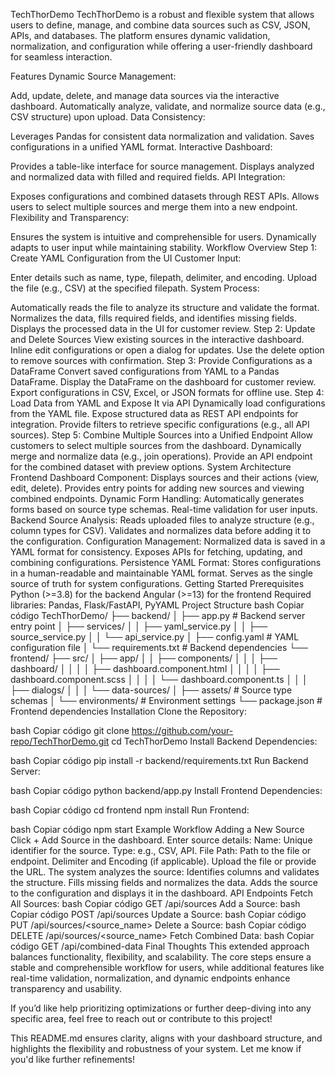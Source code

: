 TechThorDemo
TechThorDemo is a robust and flexible system that allows users to define, manage, and combine data sources such as CSV, JSON, APIs, and databases. The platform ensures dynamic validation, normalization, and configuration while offering a user-friendly dashboard for seamless interaction.

Features
Dynamic Source Management:

Add, update, delete, and manage data sources via the interactive dashboard.
Automatically analyze, validate, and normalize source data (e.g., CSV structure) upon upload.
Data Consistency:

Leverages Pandas for consistent data normalization and validation.
Saves configurations in a unified YAML format.
Interactive Dashboard:

Provides a table-like interface for source management.
Displays analyzed and normalized data with filled and required fields.
API Integration:

Exposes configurations and combined datasets through REST APIs.
Allows users to select multiple sources and merge them into a new endpoint.
Flexibility and Transparency:

Ensures the system is intuitive and comprehensible for users.
Dynamically adapts to user input while maintaining stability.
Workflow Overview
Step 1: Create YAML Configuration from the UI
Customer Input:

Enter details such as name, type, filepath, delimiter, and encoding.
Upload the file (e.g., CSV) at the specified filepath.
System Process:

Automatically reads the file to analyze its structure and validate the format.
Normalizes the data, fills required fields, and identifies missing fields.
Displays the processed data in the UI for customer review.
Step 2: Update and Delete Sources
View existing sources in the interactive dashboard.
Inline edit configurations or open a dialog for updates.
Use the delete option to remove sources with confirmation.
Step 3: Provide Configurations as a DataFrame
Convert saved configurations from YAML to a Pandas DataFrame.
Display the DataFrame on the dashboard for customer review.
Export configurations in CSV, Excel, or JSON formats for offline use.
Step 4: Load Data from YAML and Expose It via API
Dynamically load configurations from the YAML file.
Expose structured data as REST API endpoints for integration.
Provide filters to retrieve specific configurations (e.g., all API sources).
Step 5: Combine Multiple Sources into a Unified Endpoint
Allow customers to select multiple sources from the dashboard.
Dynamically merge and normalize data (e.g., join operations).
Provide an API endpoint for the combined dataset with preview options.
System Architecture
Frontend
Dashboard Component:
Displays sources and their actions (view, edit, delete).
Provides entry points for adding new sources and viewing combined endpoints.
Dynamic Form Handling:
Automatically generates forms based on source type schemas.
Real-time validation for user inputs.
Backend
Source Analysis:
Reads uploaded files to analyze structure (e.g., column types for CSV).
Validates and normalizes data before adding it to the configuration.
Configuration Management:
Normalized data is saved in a YAML format for consistency.
Exposes APIs for fetching, updating, and combining configurations.
Persistence
YAML Format:
Stores configurations in a human-readable and maintainable YAML format.
Serves as the single source of truth for system configurations.
Getting Started
Prerequisites
Python (>=3.8) for the backend
Angular (>=13) for the frontend
Required libraries: Pandas, Flask/FastAPI, PyYAML
Project Structure
bash
Copiar código
TechThorDemo/
├── backend/
│   ├── app.py             # Backend server entry point
│   ├── services/
│   │   ├── yaml_service.py
│   │   ├── source_service.py
│   │   └── api_service.py
│   ├── config.yaml        # YAML configuration file
│   └── requirements.txt   # Backend dependencies
└── frontend/
    ├── src/
    │   ├── app/
    │   │   ├── components/
    │   │   │   ├── dashboard/
    │   │   │   │   ├── dashboard.component.html
    │   │   │   │   ├── dashboard.component.scss
    │   │   │   │   └── dashboard.component.ts
    │   │   │   ├── dialogs/
    │   │   │   └── data-sources/
    │   ├── assets/        # Source type schemas
    │   └── environments/  # Environment settings
    └── package.json       # Frontend dependencies
Installation
Clone the Repository:

bash
Copiar código
git clone https://github.com/your-repo/TechThorDemo.git
cd TechThorDemo
Install Backend Dependencies:

bash
Copiar código
pip install -r backend/requirements.txt
Run Backend Server:

bash
Copiar código
python backend/app.py
Install Frontend Dependencies:

bash
Copiar código
cd frontend
npm install
Run Frontend:

bash
Copiar código
npm start
Example Workflow
Adding a New Source
Click + Add Source in the dashboard.
Enter source details:
Name: Unique identifier for the source.
Type: e.g., CSV, API.
File Path: Path to the file or endpoint.
Delimiter and Encoding (if applicable).
Upload the file or provide the URL.
The system analyzes the source:
Identifies columns and validates the structure.
Fills missing fields and normalizes the data.
Adds the source to the configuration and displays it in the dashboard.
API Endpoints
Fetch All Sources:
bash
Copiar código
GET /api/sources
Add a Source:
bash
Copiar código
POST /api/sources
Update a Source:
bash
Copiar código
PUT /api/sources/<source_name>
Delete a Source:
bash
Copiar código
DELETE /api/sources/<source_name>
Fetch Combined Data:
bash
Copiar código
GET /api/combined-data
Final Thoughts
This extended approach balances functionality, flexibility, and scalability. The core steps ensure a stable and comprehensible workflow for users, while additional features like real-time validation, normalization, and dynamic endpoints enhance transparency and usability.

If you’d like help prioritizing optimizations or further deep-diving into any specific area, feel free to reach out or contribute to this project!

This README.md ensures clarity, aligns with your dashboard structure, and highlights the flexibility and robustness of your system. Let me know if you'd like further refinements!